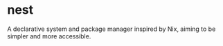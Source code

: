 # nest
A declarative system and package manager inspired by Nix, aiming to be simpler and more accessible.
